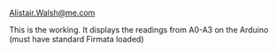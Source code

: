 Alistair.Walsh@me.com

This is the working. It displays the readings from A0-A3 on the Arduino (must have standard Firmata loaded)
